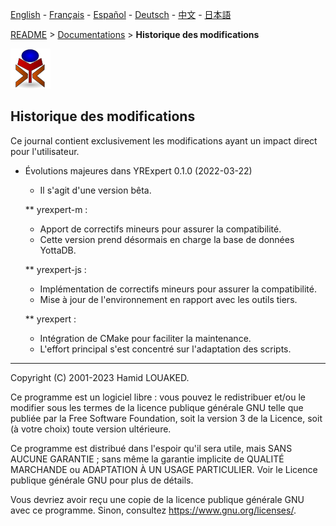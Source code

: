 [English](../en/README.md) - [Français](../fr/README.md) - [Español](../es/README.md) - [Deutsch](../de/README.md) - [中文](../zh/README.md) - [日本語](../ja/README.md)

[README](./README.md) > [Documentations](./accueil.md) > **Historique des modifications**

![yrexpert_logo.png](./yrexpert_logo.png)

## Historique des modifications

Ce journal contient exclusivement les modifications ayant un impact direct pour l'utilisateur.

* Évolutions majeures dans YRExpert 0.1.0 (2022-03-22)
  - Il s'agit d'une version bêta.

  ** yrexpert-m :
    - Apport de correctifs mineurs pour assurer la compatibilité.
    - Cette version prend désormais en charge la base de données YottaDB.

  ** yrexpert-js :
    - Implémentation de correctifs mineurs pour assurer la compatibilité.
    - Mise à jour de l'environnement en rapport avec les outils tiers.

  ** yrexpert :
    - Intégration de CMake pour faciliter la maintenance.
    - L'effort principal s'est concentré sur l'adaptation des scripts.
---

Copyright (C) 2001-2023 Hamid LOUAKED.

Ce programme est un logiciel libre : vous pouvez le redistribuer et/ou le modifier sous les termes de la licence publique générale GNU telle que publiée par la Free Software Foundation, soit la version 3 de la Licence, soit (à votre choix) toute version ultérieure.

Ce programme est distribué dans l'espoir qu'il sera utile, mais SANS AUCUNE GARANTIE ; sans même la garantie implicite de QUALITÉ MARCHANDE ou ADAPTATION À UN USAGE PARTICULIER. Voir le Licence publique générale GNU pour plus de détails.

Vous devriez avoir reçu une copie de la licence publique générale GNU avec ce programme. Sinon, consultez <https://www.gnu.org/licenses/>.
